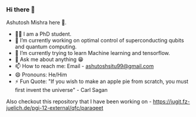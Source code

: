 ### Hi there 👋
Ashutosh Mishra here 🖖.
- 🧑‍🎓 I am a PhD student. 
- 🔭 I’m currently working on optimal control of superconducting qubits and quantum computing.
- 🌱 I’m currently trying to learn Machine learning and tensorflow.  
- 💬 Ask me about anything 😁
- 📫 How to reach me: Email - ashutoshsitu99@gmail.com
- 😄 Pronouns: He/Him
- ⚡ Fun Quote: "If you wish to make an apple pie from scratch, you must first invent the universe" - Carl Sagan 

Also checkout this repository that I have been working on - https://jugit.fz-juelich.de/pgi-12-external/qfc/paraqeet



<!--
**Ashutosh-Mishra2/Ashutosh-Mishra2** is a ✨ _special_ ✨ repository because its `README.md` (this file) appears on your GitHub profile.

Here are some ideas to get you started:

- 🔭 I’m currently working on ...
- 🌱 I’m currently learning ...
- 👯 I’m looking to collaborate on ...
- 🤔 I’m looking for help with ...
- 💬 Ask me about ...
- 📫 How to reach me: ...
- 😄 Pronouns: ...
- ⚡ Fun fact: ...
-->
